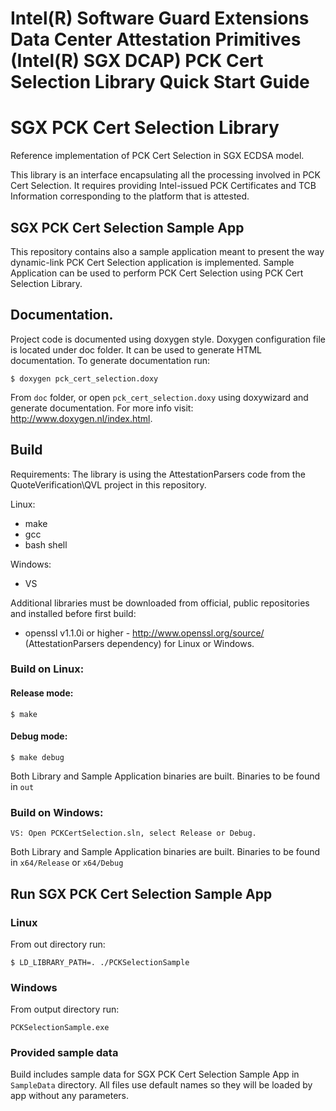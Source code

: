 Intel(R) Software Guard Extensions Data Center Attestation Primitives (Intel(R) SGX DCAP) PCK Cert Selection Library Quick Start Guide
================================================

# SGX PCK Cert Selection Library

Reference implementation of PCK Cert Selection in SGX ECDSA model.

This library is an interface encapsulating all the processing involved in PCK Cert Selection.
It requires providing Intel-issued PCK Certificates and TCB Information corresponding to the platform that is attested.

## SGX PCK Cert Selection Sample App
This repository contains also a sample application meant to present the way dynamic-link PCK Cert Selection application is implemented.
Sample Application can be used to perform PCK Cert Selection using PCK Cert Selection Library.

## Documentation.
Project code is documented using doxygen style.
Doxygen configuration file is located under doc folder. It can be used to generate HTML documentation.
To generate documentation run: 
````
$ doxygen pck_cert_selection.doxy
```` 
From `doc` folder, or open `pck_cert_selection.doxy` using doxywizard and generate documentation.
For more info visit: http://www.doxygen.nl/index.html.

## Build
Requirements:
The library is using the AttestationParsers code from the QuoteVerification\QVL project in this repository.

Linux:
* make
* gcc 
* bash shell

Windows:
* VS

Additional libraries must be downloaded from official, public repositories and installed before first build:
* openssl v1.1.0i or higher - http://www.openssl.org/source/ (AttestationParsers dependency) for Linux or Windows.



### Build on Linux:
#### Release mode:
````
$ make
````
#### Debug mode:
````
$ make debug
````

Both Library and Sample Application binaries are built.
Binaries to be found in `out`

### Build on Windows:
````
VS: Open PCKCertSelection.sln, select Release or Debug.
````

Both Library and Sample Application binaries are built.
Binaries to be found in `x64/Release` or `x64/Debug`

## Run SGX PCK Cert Selection Sample App

### Linux
From out directory run:
````
$ LD_LIBRARY_PATH=. ./PCKSelectionSample
````
### Windows
From output directory run:
````
PCKSelectionSample.exe
````

### Provided sample data
Build includes sample data for SGX PCK Cert Selection Sample App in `SampleData` directory. All files use default names so they will be loaded by app without any parameters.
